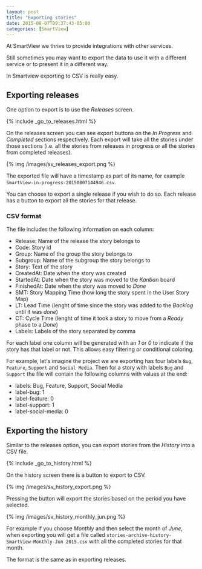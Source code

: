 ```yaml
---
layout: post
title: "Exporting stories"
date: 2015-08-07T09:37:43-05:00
categories: [SmartView]
---
```


At SmartView we thrive to provide integrations with other services.

Still sometimes you may want to export the data to use it with a different service or to present it in a different way.

In Smartview exporting to CSV is really easy.

<!-- more -->

## Exporting releases

One option to export is to use the _Releases_ screen.

{% include _go_to_releases.html %}

On the releases screen you can see export buttons on the _In Progress_ and _Completed_ sections respectively. Each export will take all the stories under those sections (i.e. all the stories from releases in progress or all the stories from completed releases).

{% img /images/sv_releases_export.png %}

The exported file will have a timestamp as part of its name, for example `SmartView-in-progress-20150807144946.csv`.

You can choose to export a single release if you wish to do so. Each release has a <i class="fa fa-download"></i> button to export all the stories for that release.

### CSV format

The file includes the following information on each column:

* Release: Name of the release the story belongs to
* Code: Story id
* Group: Name of the group the story belongs to
* Subgroup: Name of the subgroup the story belongs to
* Story: Text of the story
* CreatedAt: Date when the story was created
* StartedAt: Date when the story was moved to the _Kanban_ board
* FinishedAt: Date when the story was moved to _Done_
* SMT: Story Mapping Time (how long the story spent in the User Story Map)
* LT: Lead Time (lenght of time since the story was added to the _Backlog_ until it was _done_)
* CT: Cycle Time (lenght of time it took a story to move from a _Ready_ phase to a _Done_)
* Labels: Labels of the story separated by comma

For each label one column will be generated with an _1_ or _0_ to indicate if the story has that label or not. This allows easy filtering or conditional coloring.

For example, let's imagine the project we are exporting has four labels `Bug`, `Feature`, `Support` and `Social Media`. Then for a story with labels `Bug` and `Support` the file will contain the following columns with values at the end:

* labels: Bug, Feature, Support, Social Media
* label-bug: 1
* label-feature: 0
* label-support: 1
* label-social-media: 0

## Exporting the history

Similar to the releases option, you can export stories from the _History_ into a CSV file.

{% include _go_to_history.html %}

On the history screen there is a <i class="fa fa-download"></i> button to export to CSV.

{% img /images/sv_history_export.png %}

Pressing the button will export the stories based on the period you have selected. 

{% img /images/sv_history_monthly_jun.png %}

For example if you choose _Monthly_ and then select the month of _June_, when exporting you will get a file called `stories-archive-history-SmartView-Monthly-Jun 2015.csv` with all the completed stories for that month.

The format is the same as in exporting releases.